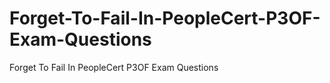 # Forget-To-Fail-In-PeopleCert-P3OF-Exam-Questions
Forget To Fail In PeopleCert P3OF Exam Questions
